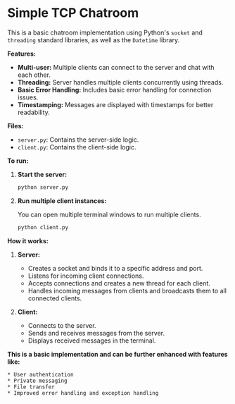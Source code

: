 # Simple TCP Chatroom

This is a basic chatroom implementation using Python's `socket` and `threading` standard libraries, as well as the `Datetime` library.

**Features:**

* **Multi-user:** Multiple clients can connect to the server and chat with each other.
* **Threading:** Server handles multiple clients concurrently using threads.
* **Basic Error Handling:** Includes basic error handling for connection issues.
* **Timestamping:** Messages are displayed with timestamps for better readability.

**Files:**

* `server.py`: Contains the server-side logic.
* `client.py`: Contains the client-side logic.

**To run:**

1. **Start the server:**
   ```bash
   python server.py

2. **Run multiple client instances:**

   You can open multiple terminal windows to run multiple clients.

    ```bash
    python client.py
    
**How it works:**

1. **Server:**
     * Creates a socket and binds it to a specific address and port.
     * Listens for incoming client connections.
     * Accepts connections and creates a new thread for each client.
     * Handles incoming messages from clients and broadcasts them to all connected clients.
          
2. **Client:**
     * Connects to the server.
     * Sends and receives messages from the server.
     * Displays received messages in the terminal.

**This is a basic implementation and can be further enhanced with features like:**

    * User authentication
    * Private messaging
    * File transfer
    * Improved error handling and exception handling
